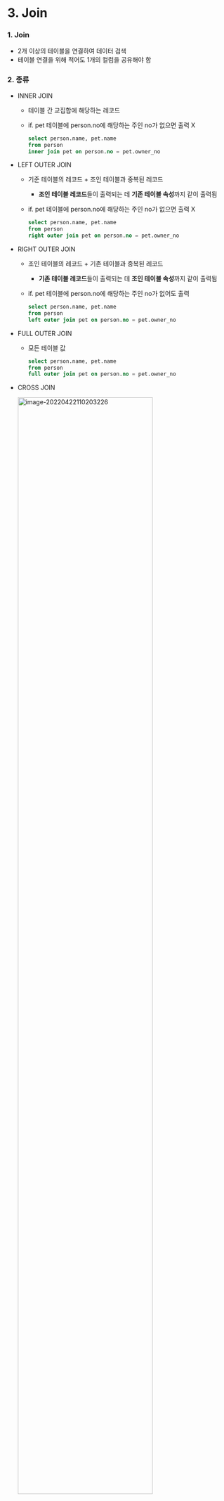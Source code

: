 # 3. Join



### 1. Join

* 2개 이상의 테이블을 연결하여 데이터 검색
* 테이블 연결을 위해 적어도 1개의 컬럼을 공유해야 함



### 2. 종류

* INNER JOIN

  * 테이블 간 교집합에 해당하는 레코드

  * if. pet 테이블에 person.no에 해당하는 주인 no가 없으면 출력 X

    ```sql
    select person.name, pet.name
    from person
    inner join pet on person.no = pet.owner_no
    ```

* LEFT OUTER JOIN

  * 기준 테이블의 레코드 + 조인 테이블과 중복된 레코드

    * **조인 테이블 레코드**들이 출력되는 데 **기존 테이블 속성**까지 같이 출력됨 

  * if. pet 테이블에 person.no에 해당하는 주인 no가 없으면 출력 X

    ```sql
    select person.name, pet.name
    from person
    right outer join pet on person.no = pet.owner_no
    ```

* RIGHT OUTER JOIN

  * 조인 테이블의 레코드 + 기존 테이블과 중복된 레코드

    * **기존 테이블 레코드**들이 출력되는 데 **조인 테이블 속성**까지 같이 출력됨 

  * if. pet 테이블에 person.no에 해당하는 주인 no가 없어도 출력

    ```sql
    select person.name, pet.name
    from person
    left outer join pet on person.no = pet.owner_no
    ```

* FULL OUTER JOIN

  * 모든 테이블 값

    ```sql
    select person.name, pet.name
    from person
    full outer join pet on person.no = pet.owner_no
    ```

* CROSS JOIN

  ​	<img src="https://user-images.githubusercontent.com/70613905/164581824-c9b06cc2-df8f-4ecc-899e-8d98f8865210.JPG" alt="image-20220422110203226" style="width:80%;" />

  * 모든 경우의 수를 전부 탐색

  * 기준 테이블의 한 ROW와 조인 테이블의 전체 ROW와 Join

    ```sql
    select person.name, pet.name
    from person
    cross join pet
    
    select person.name, pet.name
    from person, pet
    ```

* SELFT JOIN

  * 자기 자신과 조인

    ```sql
    select a.name, b.name
    from person a, person b
    ```